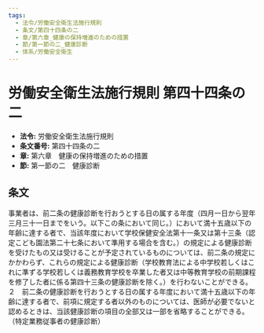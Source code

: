 ```yaml
---
tags:
  - 法令/労働安全衛生法施行規則
  - 条文/第四十四条の二
  - 章/第六章_健康の保持増進のための措置
  - 節/第一節の二_健康診断
  - 体系/労働安全衛生
---
```

# 労働安全衛生法施行規則 第四十四条の二

- **法令:** 労働安全衛生法施行規則
- **条文番号:** 第四十四条の二
- **章:** 第六章　健康の保持増進のための措置
- **節:** 第一節の二　健康診断

## 条文
事業者は、前二条の健康診断を行おうとする日の属する年度（四月一日から翌年三月三十一日までをいう。以下この条において同じ。）において満十五歳以下の年齢に達する者で、当該年度において学校保健安全法第十一条又は第十三条（認定こども園法第二十七条において準用する場合を含む。）の規定による健康診断を受けたもの又は受けることが予定されているものについては、前二条の規定にかかわらず、これらの規定による健康診断（学校教育法による中学校若しくはこれに準ずる学校若しくは義務教育学校を卒業した者又は中等教育学校の前期課程を修了した者に係る第四十三条の健康診断を除く。）を行わないことができる。
２　前二条の健康診断を行おうとする日の属する年度において満十五歳以下の年齢に達する者で、前項に規定する者以外のものについては、医師が必要でないと認めるときは、当該健康診断の項目の全部又は一部を省略することができる。
（特定業務従事者の健康診断）

